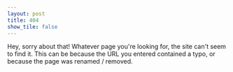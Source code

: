 ```yaml
---
layout: post
title: 404
show_tile: false
---
```


Hey, sorry about that! Whatever page you're looking for, the site can't seem to find it. This can be because the URL you entered contained a typo, or because the page was renamed / removed.
